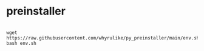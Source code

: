 # preinstaller

```

wget https://raw.githubusercontent.com/whyrulike/py_preinstaller/main/env.sh
bash env.sh

```
